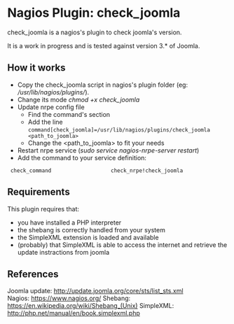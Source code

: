 # Nagios Plugin: check_joomla

check_joomla is a nagios's plugin to check joomla's version.

It is a work in progress and is tested against version 3.* of Joomla.

## How it works

- Copy the check_joomla script in nagios's plugin folder (eg: */usr/lib/nagios/plugins/*).
- Change its mode *chmod +x check_joomla*
- Update nrpe config file
  - Find the command's section
  - Add the line ```command[check_joomla]=/usr/lib/nagios/plugins/check_joomla <path_to_joomla>```
  - Change the <path_to_joomla> to fit your needs
- Restart nrpe service (*sudo service nagios-nrpe-server restart*)
- Add the command to your service definition:

```
 check_command                   check_nrpe!check_joomla
```

## Requirements

This plugin requires that:

- you have installed a PHP interpreter
- the shebang is correctly handled from your system
- the SimpleXML extension is loaded and available
- (probably) that SimpleXML is able to access the internet and retrieve the update instractions from joomla

## References

Joomla update: http://update.joomla.org/core/sts/list_sts.xml  
Nagios: https://www.nagios.org/
Shebang: https://en.wikipedia.org/wiki/Shebang_(Unix)
SimpleXML: http://php.net/manual/en/book.simplexml.php